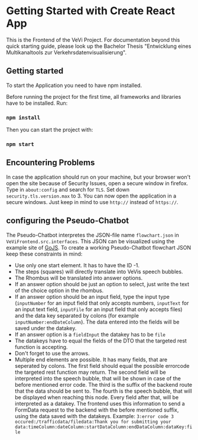 # Getting Started with Create React App

This is the Frontend of the VeVi Project. For documentation beyond this quick starting guide, 
please look up the Bachelor Thesis "Entwicklung eines Multikanaltools zur Verkehrsdatenvisualisierung".

## Getting started

To start the Application you need to have npm installed.

Before running the project for the first time, all frameworks and libraries have to be installed. Run:
### `npm install`

Then you can start the project with:
### `npm start`

## Encountering Problems

In case the application should run on your machine, but your browser won't open the site because of Security Issues,
open a secure window in firefox. Type in `about:config` and search for `TLS`. Set down `security.tls.version.max` to 3. 
You can now open the application in a secure windows. Just keep in mind to use `http://` instead of `https://`.

## configuring the Pseudo-Chatbot

The Pseudo-Chatbot interpretes the JSON-file name `flowchart.json` in `VeViFrontend.src.interfaces`. 
This JSON can be visualized using the example site of [GoJS](https://gojs.net/latest/samples/flowchart.html). 
To create a working Pseudo-Chatbot flowchart JSON keep these constraints in mind:

- Use only one start element. It has to have the ID -1.
- The steps (squares) will directly translate into VeVis speech bubbles.
- The Rhombus will be translated into answer options.
- If an answer option should be just an option to select, just write the text of the choice option in the rhombus.
- If an answer option should be an input field, type the input type (`inputNumber` for an input field that only accepts numbers, `inputText` for an input text field, `inputFile` for an input field that only accepts files) and the data key separated by colons (for example `inputNumber:endDateColumn`). The data entered into the fields will be saved under the datakey.
- If an answer option is a `fieldInput` the datakey has to be `file`
- The datakeys have to equal the fields of the DTO that the targeted rest function is accepting. 
- Don't forget to use the arrows.
- Multiple end elements are possible. It has many fields, that are seperated by colons. The first field should equal the possible errorcode the targeted rest function may return. The second field will be interpreted into the speech bubble, that will be shown in case of the before mentioned error code. The third is the suffix of the backend route that the data should be sent to. The fourth is the speech bubble, that will be displayed when reaching this node. Every field after that, will be interpreted as a datakey. The frontend uses this information to send a FormData request to the backend with the before mentioned suffix, using the data saved with the datakeys. Example: `3:error code 3 occured:/trafficdata/filedata:Thank you for submitting your data:timeColumn:dateColumn:startDataColumn:endDataColumn:dataKey:file` 
